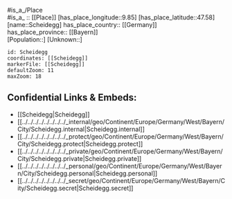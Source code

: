 ﻿---
location: [47.58,9.85] 
mapzoom: [7,12] 
mapmarker: city 
type: City
tags:
- geo/City


SpocWebEntityId: 34003
isDeleted: false
confidential: public

---
#is_a_/Place  
#is_a_ :: [[Place]] 
[has_place_longitude::9.85] 
[has_place_latitude::47.58] 
[name::Scheidegg] 
has_place_country:: [[Germany]]  
has_place_province:: [[Bayern]]  
[Population::] 
[Unknown::] 


```leaflet
id: Scheidegg
coordinates: [[Scheidegg]] 
markerFile: [[Scheidegg]] 
defaultZoom: 11 
maxZoom: 18
```


## Confidential Links & Embeds: 
- [[Scheidegg|Scheidegg]]  
- [[../../../../../../../../_internal/geo/Continent/Europe/Germany/West/Bayern/City/Scheidegg.internal|Scheidegg.internal]] 
- [[../../../../../../../../_protect/geo/Continent/Europe/Germany/West/Bayern/City/Scheidegg.protect|Scheidegg.protect]] 
- [[../../../../../../../../_private/geo/Continent/Europe/Germany/West/Bayern/City/Scheidegg.private|Scheidegg.private]] 
- [[../../../../../../../../_personal/geo/Continent/Europe/Germany/West/Bayern/City/Scheidegg.personal|Scheidegg.personal]] 
- [[../../../../../../../../_secret/geo/Continent/Europe/Germany/West/Bayern/City/Scheidegg.secret|Scheidegg.secret]] 
